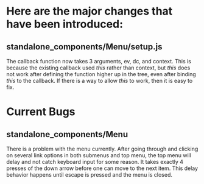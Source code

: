 ﻿# Here are the major changes that have been introduced:

## standalone_components/Menu/setup.js

The callback function now takes 3 arguments, ev, dc, and context. This is because the existing callback used *this* rather than context, but *this* does not work after defining the function higher up in the tree, even after binding *this* to the callback. If there is a way to allow *this* to work, then it is easy to fix.

# Current Bugs

## standalone_components/Menu

There is a problem with the menu currently. After going through and clicking on several link options in both submenus and top menu, the top menu will delay and not catch keyboard input for some reason. It takes exactly 4 presses of the down arrow before one can move to the next item. This delay behavior happens until escape is pressed and the menu is closed.



